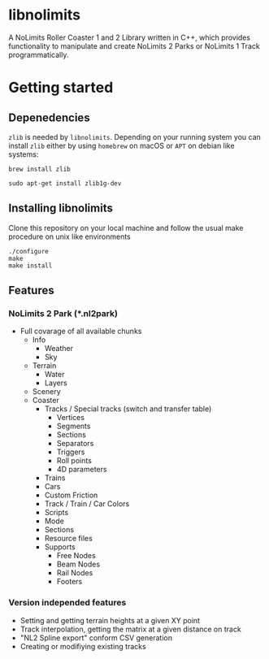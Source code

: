 # libnolimits
A NoLimits Roller Coaster 1 and 2 Library written in C++, which provides functionality to manipulate and create NoLimits 2 Parks or NoLimits 1 Track programmatically.

# Getting started
## Depenedencies
`zlib` is needed by `libnolimits`. Depending on your running system you can install `zlib` either by using `homebrew` on macOS or `APT` on debian like systems:

```
brew install zlib
```
```
sudo apt-get install zlib1g-dev
```

## Installing libnolimits
Clone this repository on your local machine and follow the usual make procedure on unix like environments

```
./configure
make
make install
```

## Features
### NoLimits 2 Park (*.nl2park)

* Full covarage of all available chunks
  * Info
    * Weather
    * Sky
  * Terrain
    * Water
    * Layers
  * Scenery
  * Coaster
    * Tracks / Special tracks (switch and transfer table)
      * Vertices
      * Segments
      * Sections
      * Separators
      * Triggers
      * Roll points
      * 4D parameters
    * Trains
    * Cars
    * Custom Friction
    * Track / Train / Car Colors
    * Scripts
    * Mode
    * Sections
    * Resource files
    * Supports
      * Free Nodes
      * Beam Nodes
      * Rail Nodes
      * Footers
     
### Version independed features
 
* Setting and getting terrain heights at a given XY point
* Track interpolation, getting the matrix at a given distance on track
* "NL2 Spline export" conform CSV generation
* Creating or modifiying existing tracks

